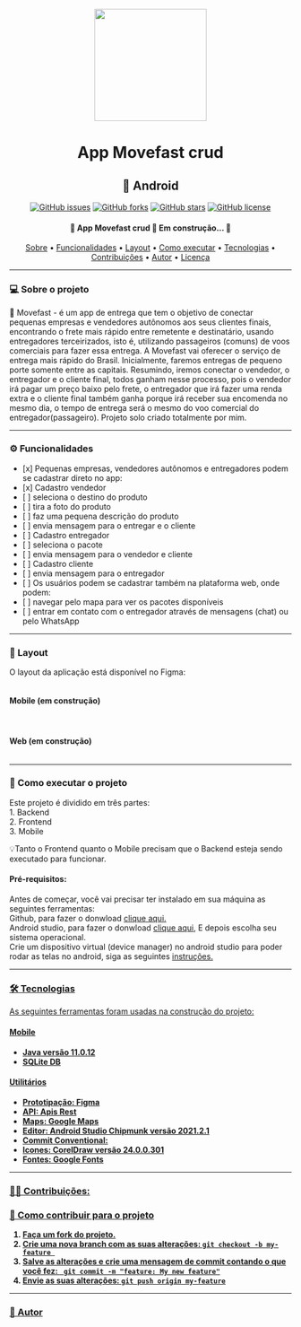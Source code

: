 <br>
<div align="center">
<img src="https://user-images.githubusercontent.com/86272763/171529569-dbd5cb80-5996-4381-9046-82ad0bfcd1c3.png" width="200px" />


<h1 align="center">App Movefast crud</h1>

<h2 align="center">📱 Android </h2>
  
<a href="https://github.com/Gerabtc/movefast-crud-android/issues"><img alt="GitHub issues" src="https://img.shields.io/github/issues/Gerabtc/movefast-crud-android"></a>
<a href="https://github.com/Gerabtc/movefast-crud-android/network"><img alt="GitHub forks" src="https://img.shields.io/github/forks/Gerabtc/movefast-crud-android"></a>
<a href="https://github.com/Gerabtc/movefast-crud-android/stargazers"><img alt="GitHub stars" src="https://img.shields.io/github/stars/Gerabtc/movefast-crud-android"></a>
<a href="https://github.com/Gerabtc/movefast-crud-android/blob/main/LICENSE"><img alt="GitHub license" src="https://img.shields.io/github/license/Gerabtc/movefast-crud-android"></a>
<br>

<h4 align="center"> 
🚧  App Movefast crud 🚀 Em construção...  🚧
</h4>
	
<p align="center">
 <a href="#sobre-o-projeto">Sobre</a> •
 <a href="#-funcionalidades">Funcionalidades</a> •
 <a href="#-layout">Layout</a> • 
 <a href="#-como-executar-o-projeto">Como executar</a> • 
 <a href="#-tecnologias">Tecnologias</a> • 
 <a href="#-contribuicoes">Contribuições</a> • 
 <a href="#-autor">Autor</a> • 
 <a href="#user-content--licença">Licença</a>
</p>

---
	
<h3 id="sobre-o-projeto" align="left"> 💻 Sobre o projeto </h3>

<p align="left"> 📱 Movefast - é um app de entrega que tem o objetivo de conectar pequenas empresas e vendedores autônomos aos seus clientes finais, encontrando o frete mais rápido entre remetente e destinatário, usando entregadores terceirizados, isto é, utilizando passageiros (comuns) de voos comerciais para fazer essa entrega. A Movefast vai oferecer o serviço de entrega mais rápido do Brasil. Inicialmente, faremos entregas de pequeno porte somente entre as capitais. Resumindo, iremos conectar o vendedor, o entregador e o cliente final, todos ganham nesse processo, pois o vendedor irá pagar um preço baixo pelo frete, o entregador que irá fazer uma renda extra e o cliente final também ganha porque irá receber sua encomenda no mesmo dia, o tempo de entrega será o mesmo do voo comercial do entregador(passageiro). Projeto solo criado totalmente por mim.</p>

---
	
<h3 id="-funcionalidades" align="left"> ⚙️ Funcionalidades </h3> 
<ul align="left">
<li>[x] Pequenas empresas, vendedores autônomos e entregadores podem se cadastrar direto no app:</li>
<li>[x] Cadastro vendedor</li>
<li>[ ] seleciona o destino do produto</li>
	<li>[ ] tira a foto do produto</li>
	<li>[ ] faz uma pequena descrição do produto</li>
	<li>[ ] envia mensagem para o entregar e o cliente</li>
<li>[ ] Cadastro entregador</li>
	<li>[ ] seleciona o pacote</li>
	<li>[ ] envia mensagem para o vendedor e cliente</li>
<li>[ ] Cadastro cliente</li>
	<li>[ ] envia mensagem para o entregador</li>
  
<li>[ ] Os usuários podem se cadastrar também na plataforma web, onde podem:</li>
	<li>[ ] navegar pelo mapa para ver os pacotes disponíveis</li>
	<li>[ ] entrar em contato com o entregador através de mensagens (chat) ou pelo WhatsApp</li>
</ul>
	
---
	
<h3 id="-layout" align="left"> 🎨 Layout </h3>  
<p align="left"> O layout da aplicação está disponível no Figma: </p>

<a href="">
  <img alt="" src="">
</a>


<h4 align="left"> Mobile (em construção)</h4>   

<p align="left">
  <img alt="" title="" src="" width="">

  <img alt="" title="#" src="" width="">
</p>

<h4 align="left"> Web (em construção)</h4>  

<p align="left" style="display: flex; align-items: flex-start; justify-content: center;">
  <img alt="" title="#" src="" width="">

  <img alt="" title="" src="" width="">
</p>

---
	
<h3 id="-como-executar-o-projeto" align="left"> 🚀 Como executar o projeto</h3>
<p align="left"> Este projeto é dividido em três partes: <br>
	1. Backend <br>
	2. Frontend <br>
	3. Mobile <br> </p>
	
<p align="left"> 💡Tanto o Frontend quanto o Mobile precisam que o Backend esteja sendo executado para funcionar.
</p>

<h4 align="left"> Pré-requisitos:</h4>
	
<p align="left"> Antes de começar, você vai precisar ter instalado em sua máquina as seguintes ferramentas: <br>
Github, para fazer o donwload <a href="https://git-scm.com">clique aqui.</a> <br>
Android studio, para fazer o donwload <a href="https://developer.android.com/studio#downloads">clique aqui</a>, E depois escolha seu sistema operacional. <br>
Crie um dispositivo virtual (device manager) no android studio para poder rodar as telas no android, siga as seguintes <a href="https://developer.android.com/studio/run/managing-avds"> instruções.</p>

---

<h3 id="-tecnologias" align="left"> 🛠 Tecnologias </h3>

<p align="left"> As seguintes ferramentas foram usadas na construção do projeto: <br></p>

<h4 align="left"> <b> Mobile<b/> </h4>
<ul align="left">
<li> Java versão 11.0.12 </li>
<li> SQLite DB </li>
</ul>

<h4 align="left"> <b> Utilitários</b> </h4>
<ul align="left">
<li>Prototipação: Figma</li>
<li>API: Apis Rest</li>
<li>Maps: Google Maps</li>
<li>Editor: Android Studio Chipmunk versão 2021.2.1</li>
<li>Commit Conventional: </li>
<li>Icones: CorelDraw versão 24.0.0.301</li>
<li>Fontes: Google Fonts</li>
</ul>

---

<h3 id="-contribuicoes" align="left">👨‍💻 Contribuições: </h3>

<h3 align="left"> 💪 Como contribuir para o projeto </h3>

<ol align="left" type='1'>
  <li> Faça um <b>fork</b> do projeto.</li>
  <li> Crie uma nova branch com as suas alterações: <code>git checkout -b my-feature </code></li>
  <li> Salve as alterações e crie uma mensagem de commit contando o que você fez: <code> git commit -m "feature: My new feature"</code></li>
  <li> Envie as suas alterações: <code>git push origin my-feature</code></li>
</ol>
	
---

<h3 align="left"> 🦸 Autor </h3>



	
	
	
